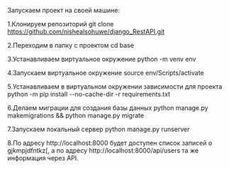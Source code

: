 Запускаем проект на своей машине:

1.Клонируем репозиторий git clone https://github.com/nishealsohuwe/django_RestAPI.git

2.Переходим в папку с проектом cd base

3.Устанавливаем виртуальное окружение python -m venv env

4.Запускаем виртуальное окружение source env/Scripts/activate

5.Устанавливаем в виртуальном окружении зависимости для проекта python -m pip install --no-cache-dir -r requirements.txt

6.Делаем миграции для создания базы данных python manage.py makemigrations && python manage.py migrate

7.Запускаем локальный сервер python manage.py runserver

8.По адресу http://localhost:8000 будет доступен список записей о gjkmpjdfntkz[, a по адресу http://localhost:8000/api/users та же информация через API.
